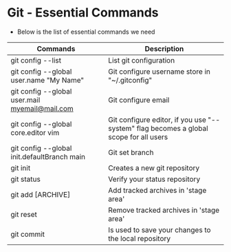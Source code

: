 # Git - Essential Commands
- Below is the list of essential commands we need



|     Commands                 |    Description                                  |
| ------------------------------- | --------------------------------------------- |
| git config --list | List git configuration |
| git config --global user.name "My Name" | Git configure username store in "~/.gitconfig" |
| git config --global user.mail myemail@mail.com | Git configure email |
| git config --global core.editor vim | Git configure editor, if you use "--system" flag becomes a global scope for all users |
| git config --global init.defaultBranch main | Git set branch |
| git init | Creates a new git repository |
| git status | Verify your status repository |
| git add [ARCHIVE] | Add tracked archives in 'stage area' |
| git reset | Remove tracked archives in 'stage area' |
| git commit | Is used to save your changes to the local repository |
